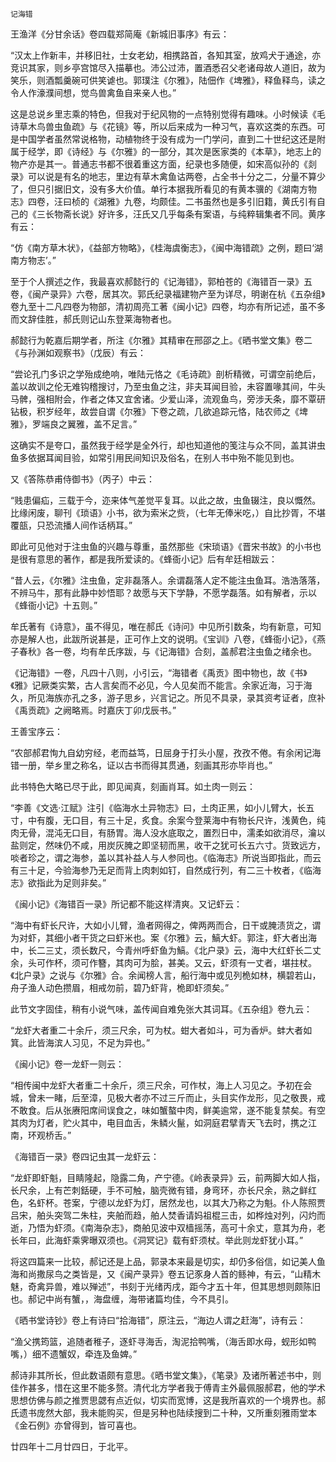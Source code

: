     记海错 

   王渔洋《分甘余话》卷四载郑简庵《新城旧事序》有云：

   “汉太上作新丰，并移旧社，士女老幼，相携路首，各知其室，放鸡犬于通途，亦竞识其家，则乡亭宫馆尽入描摹也。沛公过沛，置酒悉召父老诸母故人道旧，故为笑乐，则酒瓢羹碗可供笑谑也。郭璞注《尔雅》，陆佃作《埤雅》，释鱼释鸟，读之令人作濠濮间想，觉鸟兽禽鱼自来亲人也。”

   这是总说乡里志乘的特色，但我对于纪风物的一点特别觉得有趣味。小时候读《毛诗草木鸟兽虫鱼疏》与《花镜》等，所以后来成为一种习气，喜欢这类的东西。可是中国学者虽然常说格物，动植物终于没有成为一门学问，直到二十世纪这还是附属于经学，即《诗经》与《尔雅》的一部分，其次是医家类的《本草》，地志上的物产亦是其一。普通志书都不很着重这方面，纪录也多随便，如宋高似孙的《剡录》可以说是有名的地志，里边有草木禽鱼诂两卷，占全书十分之二，分量不算少了，但只引据旧文，没有多大价值。单行本据我所看见的有黄本骥的《湖南方物志》四卷，汪曰桢的《湖雅》九卷，均颇佳。二书虽然也是多引旧籍，黄氏引有自己的《三长物斋长说》好许多，汪氏又几乎每条有案语，与纯粹辑集者不同。黄序有云：

   “仿《南方草木状》，《益部方物略》，《桂海虞衡志》，《闽中海错疏》之例，题曰‘湖南方物志’。”

   至于个人撰述之作，我最喜欢郝懿行的《记海错》，郭柏苍的《海错百一录》五卷，《闽产录异》六卷，居其次。郭氏纪录福建物产至为详尽，明谢在杭《五杂组》卷九至十二凡四卷为物部，清初周亮工著《闽小记》四卷，均亦有所记述，虽不多而文辞佳胜，郝氏则记山东登莱海物者也。

   郝懿行为乾嘉后期学者，所注《尔雅》其精审在邢邵之上。《晒书堂文集》卷二《与孙渊如观察书》（戊辰）有云：

   “尝论孔门多识之学殆成绝响，唯陆元恪之《毛诗疏》剖析精微，可谓空前绝后，盖以故训之伦无难钩稽搜讨，乃至虫鱼之注，非夫耳闻目验，未容置喙其间，牛头马髀，强相附会，作者之体又宜舍诸。少爱山泽，流观鱼鸟，旁涉夭条，靡不覃研钻极，积岁经年，故尝自谓《尔雅》下卷之疏，几欲追踪元恪，陆农师之《埤雅》，罗端良之翼雅，盖不足言。”

   这确实不是夸口，虽然我于经学是全外行，却也知道他的笺注与众不同，盖其讲虫鱼多依据耳闻目验，如常引用民间知识及俗名，在别人书中殆不能见到也。

   又《答陈恭甫侍御书》（丙子）中云：

   “贱患偏疝，三载于今，迩来体气差觉平复耳。以此之故，虫鱼辍注，良以慨然。比缘闲废，聊刊《琐语》小书，欲为索米之赀，（七年无俸米吃，）自比抄胥，不堪覆瓿，只恐流播人间作话柄耳。”

   即此可见他对于注虫鱼的兴趣与尊重，虽然那些《宋琐语》《晋宋书故》的小书也是很有意思的著作，都是我所爱读的。《蜂衙小记》后有牟廷相跋云：

   “昔人云，《尔雅》注虫鱼，定非磊落人。余谓磊落人定不能注虫鱼耳。浩浩落落，不辨马牛，那有此静中妙悟耶？故愿与天下学静，不愿学磊落。如有解者，示以《蜂衙小记》十五则。”

   牟氏著有《诗意》，虽不得见，唯在郝氏《诗问》中见所引数条，均有新意，可知亦是解人也，此跋所说甚是，正可作上文的说明。《宝训》八卷，《蜂衙小记》，《燕子春秋》各一卷，均有牟氏序跋，与《记海错》合刻，盖郝君注虫鱼之绪余也。

   《记海错》一卷，凡四十八则，小引云，“海错者《禹贡》图中物也，故《书》《雅》记厥类实繁，古人言矣而不必见，今人见矣而不能言。余家近海，习于海久，所见海族亦孔之多，游子思乡，兴言记之。所见不具录，录其资考证者，庶补《禹贡疏》之阙略焉。时嘉庆丁卯戊辰书。”

   王善宝序云：

   “农部郝君恂九自幼穷经，老而益笃，日屈身于打头小屋，孜孜不倦。有余闲记海错一册，举乡里之称名，证以古书而得其贯通，刻画其形亦毕肖也。”

   此书特色大略已尽于此，即见闻真，刻画肖耳。如土肉一则云：

   “李善《文选·江赋》注引《临海水土异物志》曰，土肉正黑，如小儿臂大，长五寸，中有腹，无口目，有三十足，炙食。余案今登莱海中有物长尺许，浅黄色，纯肉无骨，混沌无口目，有肠胃。海人没水底取之，置烈日中，濡柔如欲消尽，瀹以盐则定，然味仍不咸，用炭灰腌之即坚韧而黑，收干之犹可长五六寸。货致远方，啖者珍之，谓之海参，盖以其补益人与人参同也。《临海志》所说当即指此，而云有三十足，今验海参乃无足而背上肉刺如钉，自然成行列，有二三十枚者，《临海志》欲指此为足则非矣。”

   《闽小记》《海错百一录》所记都不能这样清爽。又记虾云：

   “海中有虾长尺许，大如小儿臂，渔者网得之，俾两两而合，日干或腌渍货之，谓为对虾，其细小者干货之曰虾米也。案《尔雅》云，鰝大虾。郭注，虾大者出海中，长二三丈，须长数尺，今青州呼虾鱼为鰝。《北户录》云，海中大红虾长二丈余，头可作杯，须可作簪，其肉可为脍，甚美。又云，虾须有一丈者，堪拄杖。《北户录》之说与《尔雅》合。余闻榜人言，船行海中或见列桅如林，横碧若山，舟子渔人动色攒眉，相戒勿前，碧乃虾背，桅即虾须矣。”

   此节文字固佳，稍有小说气味，盖传闻自难免张大其词耳。《五杂组》卷九云：

   “龙虾大者重二十余斤，须三尺余，可为杖。蚶大者如斗，可为香炉。蚌大者如箕。此皆海滨人习见，不足为异也。”

   《闽小记》卷一龙虾一则云：

   “相传闽中龙虾大者重二十余斤，须三尺余，可作杖，海上人习见之。予初在会城，曾未一睹，后至漳，见极大者亦不过三斤而止，头目实作龙形，见之敬畏，戒不敢食。后从张赓阳席间误食之，味如蟹螯中肉，鲜美逾常，遂不能复禁矣。有空其肉为灯者，贮火其中，电目血舌，朱鳞火鬣，如洞庭君擘青天飞去时，携之江南，环观桥舌。”

   《海错百一录》卷四记虫其一龙虾云：

   “龙虾即虾魁，目睛隆起，隐露二角，产宁德。《岭表录异》云，前两脚大如人指，长尺余，上有芒刺銛硬，手不可触，脑壳微有错，身弯环，亦长尺余，熟之鲜红色，名虾杯。苍案，宁德以龙虾为灯，居然龙也，以其大乃称之为魁。仆人陈照贾吕宋，舶头突驾二朱柱，夹舶而趋，舶人焚香请妈祖棍三击，如桦烛对列，闪灼而逝，乃悟为虾须。《南海杂志》，商舶见波中双樯摇荡，高可十余丈，意其为舟，老长年曰，此海虾乘霁曝双须也。《洞冥记》载有虾须杖。举此则龙虾犹小耳。”

   将这四篇来一比较，郝记还是上品，郭录本来最是切实，却仍多俗信，如记美人鱼海和尚撒尿鸟之类皆是，又《闽产录异》卷五记豕身人首的鲧神，有云，“山精木魅，奇禽异兽，难以殚述”，书刻于光绪丙戌，距今才五十年，但其思想则颇陈旧也。郝记中尚有蟹，，海盘缠，海带诸篇均佳，今不具引。

   《晒书堂诗钞》卷上有诗曰“拾海错”，原注云，“海边人谓之赶海”，诗有云：

   “渔父携筠篮，追随者稚子，逐虾寻海舌，淘泥拾鸭嘴，（海舌即水母，蚬形如鸭嘴，）细不遗蟹奴，牵连及鱼婢。”

   郝诗非其所长，但此数语颇有意思。《晒书堂文集》，《笔录》及诸所著述书中，则佳作甚多，惜在这里不能多赘。清代北方学者我于傅青主外最佩服郝君，他的学术思想仿佛与颜之推贾思勰有点近似，切实而宽博，这是我所喜欢的一个境界也。郝氏遗书庞然大部，我未能购买，但是另种也陆续搜到二十种，又所重刻雅雨堂本《金石例》亦曾得到，皆可喜也。

   廿四年十二月廿四日，于北平。

